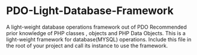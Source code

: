 # PDO-Light-Database-Framework
A light-weight database operations framework out of PDO
Recommended prior knowledge of PHP classes , objects and PHP Data Objects.
This is a light-weight framework for database(MYSQL) operations.
Include this file in the root of your project and call its instance to use the framework.
